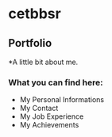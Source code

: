 # cetbbsr

## Portfolio
*A little bit about me.

### What you can find here:
 - My Personal Informations
 - My Contact
 - My Job Experience
 - My Achievements

